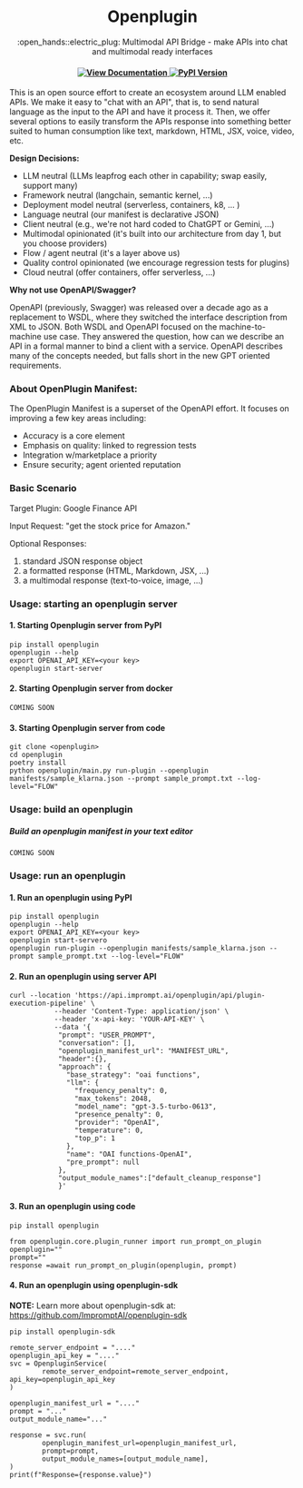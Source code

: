 <h1 align="center">
        Openplugin
    </h1>
    <p align="center">
        <p align="center">:open_hands::electric_plug: Multimodal API Bridge - make APIs into chat and multimodal ready interfaces
        <br>
    </p>
<h4 align="center">
    <a href="https://openplugin.com/" target="_blank">
        <img src="https://img.shields.io/badge/view-documentation-blue" alt="View Documentation">
    </a>
    <a href="https://pypi.org/project/openplugin/" target="_blank">
        <img src="https://img.shields.io/pypi/v/openplugin.svg" alt="PyPI Version">
    </a>
</h4>


This is an open source effort to create an ecosystem around LLM enabled APIs. We make it easy to "chat with an API", that is, to send natural language as the input to the API and have it process it. Then, we offer several options to easily transform the APIs response into something better suited to human consumption like text, markdown, HTML, JSX, voice, video, etc.

**Design Decisions:**
- LLM neutral (LLMs leapfrog each other in capability; swap easily, support many)
- Framework neutral (langchain, semantic kernel, ...)
- Deployment model neutral (serverless, containers, k8, ... )
- Language neutral (our manifest is declarative JSON)
- Client neutral (e.g., we're not hard coded to ChatGPT or Gemini, ...)
- Multimodal opinionated (it's built into our architecture from day 1, but you choose providers)
- Flow / agent neutral (it's a layer above us)
- Quality control opinionated (we encourage regression tests for plugins)
- Cloud neutral (offer containers, offer serverless, ...)

**Why not use OpenAPI/Swagger?**

OpenAPI (previously, Swagger) was released over a decade ago as a replacement to WSDL, where they switched the interface description from XML to JSON. Both WSDL and OpenAPI focused on the machine-to-machine use case. They answered the question, how can we describe an API in a formal manner to bind a client with a service. OpenAPI describes many of the concepts needed, but falls short in the new GPT oriented requirements.

### About OpenPlugin Manifest:

The OpenPlugin Manifest is a superset of the OpenAPI effort. It focuses on improving a few key areas including:
- Accuracy is a core element
- Emphasis on quality: linked to regression tests
- Integration w/marketplace a priority
- Ensure security; agent oriented reputation

  
### Basic Scenario
 
 Target Plugin: Google Finance API
 
 Input Request: "get the stock price for Amazon."
 
 Optional Responses:
 1. standard JSON response object
 2. a formatted response (HTML, Markdown, JSX, ...)
 3. a multimodal response (text-to-voice, image, ...)

### Usage: starting an openplugin server

#### 1. Starting Openplugin server from PyPI

```
pip install openplugin
openplugin --help
export OPENAI_API_KEY=<your key>
openplugin start-server
```

#### 2. Starting Openplugin server from docker

```
COMING SOON
```

#### 3. Starting Openplugin server from code

```
git clone <openplugin>
cd openplugin
poetry install
python openplugin/main.py run-plugin --openplugin manifests/sample_klarna.json --prompt sample_prompt.txt --log-level="FLOW"
```

### Usage: build an openplugin

##### Build an openplugin manifest in your text editor

```
COMING SOON
```


### Usage: run an openplugin

#### 1. Run an openplugin using PyPI

```
pip install openplugin
openplugin --help
export OPENAI_API_KEY=<your key>
openplugin start-servero
openplugin run-plugin --openplugin manifests/sample_klarna.json --prompt sample_prompt.txt --log-level="FLOW"
```

#### 2. Run an openplugin using server API

```
curl --location 'https://api.imprompt.ai/openplugin/api/plugin-execution-pipeline' \
           --header 'Content-Type: application/json' \
           --header 'x-api-key: 'YOUR-API-KEY' \
           --data '{
            "prompt": "USER_PROMPT",
            "conversation": [],
            "openplugin_manifest_url": "MANIFEST_URL",
            "header":{},
            "approach": {
              "base_strategy": "oai functions",
              "llm": {
                "frequency_penalty": 0,
                "max_tokens": 2048,
                "model_name": "gpt-3.5-turbo-0613",
                "presence_penalty": 0,
                "provider": "OpenAI",
                "temperature": 0,
                "top_p": 1
              },
              "name": "OAI functions-OpenAI",
              "pre_prompt": null
            },
            "output_module_names":["default_cleanup_response"]
            }'
```

#### 3. Run an openplugin using code

```
pip install openplugin

from openplugin.core.plugin_runner import run_prompt_on_plugin
openplugin=""
prompt=""
response =await run_prompt_on_plugin(openplugin, prompt)
```

#### 4. Run an openplugin using openplugin-sdk

**NOTE:** Learn more about openplugin-sdk at: https://github.com/ImpromptAI/openplugin-sdk

```
pip install openplugin-sdk

remote_server_endpoint = "...."
openplugin_api_key = "...."
svc = OpenpluginService(
        remote_server_endpoint=remote_server_endpoint, api_key=openplugin_api_key
)

openplugin_manifest_url = "...."
prompt = "..."
output_module_name="..."

response = svc.run(
        openplugin_manifest_url=openplugin_manifest_url,
        prompt=prompt,
        output_module_names=[output_module_name],
)
print(f"Response={response.value}")
```





